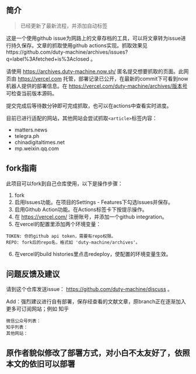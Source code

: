 ## 简介

> 已经更新了最新流程，并添加自动标签

这是一个使用github issue为网路上的文章存档的工具，可以将文章转为issue进行持久保存。文章的抓取使用github actions实现。抓取效果见https://github.com/duty-machine/archives/issues?q=label%3Afetched+is%3Aclosed 。

请使用 https://archives.duty-machine.now.sh/ 匿名提交想要抓取的页面。此网页由 https://vercel.com 托管，部署记录已公开，在最新的commit下可看到now机器人提供的部署信息。在 https://vercel.com/duty-machine/archives/版本号 可检查当前版本源码。

提交完成后等待数分钟即可完成抓取，也可以在actions中查看实时进度。

目前已进行适配的网站，其他网站会尝试抓取`<article>`标签内容：
* matters.news
* telegra.ph
* chinadigitaltimes.net
* mp.weixin.qq.com

## fork指南

此项目可以fork到自己仓库使用，以下是操作步骤：
1. fork
2. 启用Issues功能。在项目的Settings - Features下勾选Issues并保存。
3. 启用Github Action功能。在Actions标签卡下按提示操作。
4. 在 https://vercel.com/ 注册账号，并添加一个github integration。
5. 在vercel的配置里添加两个环境变量：
```
TOKEN: 你的github api token，需要有repo权限。
REPO: fork后的repo名，格式如 'duty-machine/archives'。
```
6. 在vercel的build histories里点击redeploy，使配置的环境变量生效。
## 问题反馈及建议
请到这个仓库发送issue： https://github.com/duty-machine/discuss 。

Add：强烈建议进行自有部署，保存经查看的文献文章，原branch正在逐渐加入更多可订阅网站；例如 知乎

```
微信公众号列表：
知乎列表：
其他网站：

```
## 原作者貌似修改了部署方式，对小白不太友好了，依照本文的依旧可以部署

